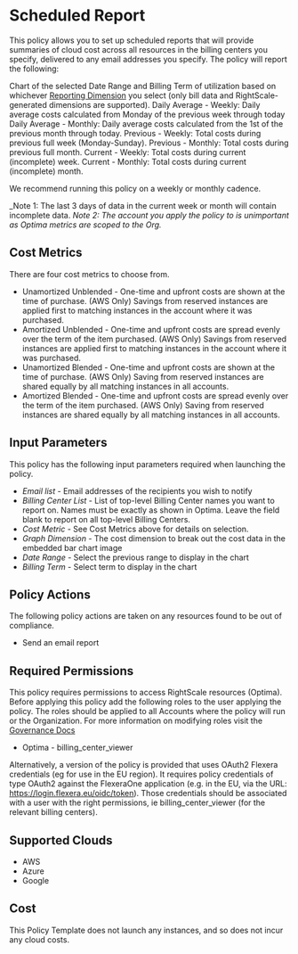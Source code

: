 # Scheduled Report

This policy allows you to set up scheduled reports that will provide summaries of cloud cost across all resources in the billing centers you specify, delivered to any email addresses you specify. The policy will report the following:

Chart of the selected Date Range and Billing Term of utilization based on whichever [Reporting Dimension](https://docs.rightscale.com/optima/reference/rightscale_dimensions.html) you select (only bill data and RightScale-generated dimensions are supported).
Daily Average - Weekly: Daily average costs calculated from Monday of the previous week through today
Daily Average - Monthly: Daily average costs calculated from the 1st of the previous month through today.
Previous - Weekly: Total costs during previous full week (Monday-Sunday).
Previous - Monthly: Total costs during previous full month.
Current - Weekly: Total costs during current (incomplete) week.
Current - Monthly: Total costs during current (incomplete) month.

We recommend running this policy on a weekly or monthly cadence.

_Note 1: The last 3 days of data in the current week or month will contain incomplete data.
_Note 2: The account you apply the policy to is unimportant as Optima metrics are scoped to the Org._

## Cost Metrics

There are four cost metrics to choose from.

- Unamortized Unblended - One-time and upfront costs are shown at the time of purchase. (AWS Only) Savings from reserved instances are applied first to matching instances in the account where it was purchased.
- Amortized Unblended - One-time and upfront costs are spread evenly over the term of the item purchased. (AWS Only) Savings from reserved instances are applied first to matching instances in the account where it was purchased.
- Unamortized Blended - One-time and upfront costs are shown at the time of purchase. (AWS Only) Saving from reserved instances are shared equally by all matching instances in all accounts.
- Amortized Blended - One-time and upfront costs are spread evenly over the term of the item purchased. (AWS Only) Saving from reserved instances are shared equally by all matching instances in all accounts.

## Input Parameters

This policy has the following input parameters required when launching the policy.

- *Email list* - Email addresses of the recipients you wish to notify
- *Billing Center List* - List of top-level Billing Center names you want to report on.  Names must be exactly as shown in Optima.
Leave the field blank to report on all top-level Billing Centers.
- *Cost Metric* - See Cost Metrics above for details on selection.
- *Graph Dimension* - The cost dimension to break out the cost data in the embedded bar chart image
- *Date Range* - Select the previous range to display in the chart
- *Billing Term* - Select term to display in the chart

## Policy Actions

The following policy actions are taken on any resources found to be out of compliance.

- Send an email report

## Required Permissions

This policy requires permissions to access RightScale resources (Optima).  Before applying this policy add the following roles to the user applying the policy.  The roles should be applied to all Accounts where the policy will run or the Organization. For more information on modifying roles visit the [Governance Docs](https://docs.rightscale.com/cm/ref/user_roles.html)

- Optima - billing_center_viewer

Alternatively, a version of the policy is provided that uses OAuth2 Flexera credentials (eg for use in the EU region). It requires policy credentials of type OAuth2 against the FlexeraOne application (e.g. in the EU, via the URL: https://login.flexera.eu/oidc/token). Those credentials should be associated with a user with the right permissions, ie billing_center_viewer (for the relevant billing centers).

## Supported Clouds

- AWS
- Azure
- Google

## Cost

This Policy Template does not launch any instances, and so does not incur any cloud costs.

